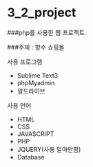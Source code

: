 # 3_2_project

###php를 사용한 웹 프로젝트.

###주제 : 향수 쇼핑몰

사용 프로그램 
* Sublime Text3
* phpMyadmin
* 알드라이브

사용 언어 
* HTML 
* CSS
* JAVASCRIPT
* PHP
* JQUERY(사용 얼마안함)
* Database
